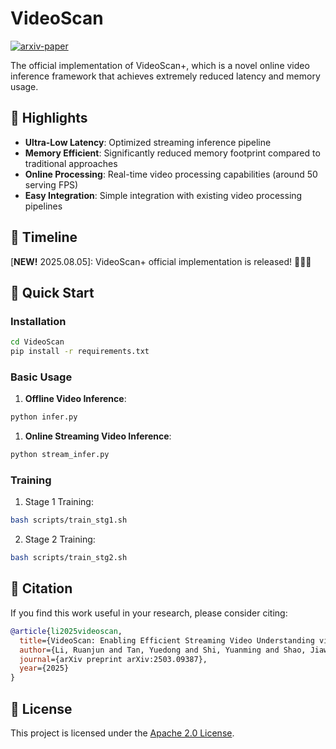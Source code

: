 # VideoScan

[![arxiv-paper](https://img.shields.io/badge/arxiv-paper-red)](https://arxiv.org/abs/2503.09387)

The official implementation of VideoScan+, which is a novel online video inference framework that achieves extremely reduced latency and memory usage.

<!-- <p align="center">
    <img src="assets/logo.png" width="400"/>
</p> -->

## 🌟 Highlights

- **Ultra-Low Latency**: Optimized streaming inference pipeline
- **Memory Efficient**: Significantly reduced memory footprint compared to traditional approaches
- **Online Processing**: Real-time video processing capabilities (around 50 serving FPS)
- **Easy Integration**: Simple integration with existing video processing pipelines

## 📅 **Timeline**

[**NEW!** 2025.08.05]: VideoScan+ official implementation is released! 🚀🚀🚀

## 🧐 Quick Start

### Installation

```bash
cd VideoScan
pip install -r requirements.txt
```

### Basic Usage

1. **Offline Video Inference**:
```python
python infer.py
```

1. **Online Streaming Video Inference**:
```python
python stream_infer.py
```

### Training

1. Stage 1 Training:
```bash
bash scripts/train_stg1.sh
```

2. Stage 2 Training:
```bash
bash scripts/train_stg2.sh
```


## 📝 Citation

If you find this work useful in your research, please consider citing:

```bibtex
@article{li2025videoscan,
  title={VideoScan: Enabling Efficient Streaming Video Understanding via Frame-level Semantic Carriers},
  author={Li, Ruanjun and Tan, Yuedong and Shi, Yuanming and Shao, Jiawei},
  journal={arXiv preprint arXiv:2503.09387},
  year={2025}
}
```

## 📄 License

This project is licensed under the [Apache 2.0 License](LICENSE).